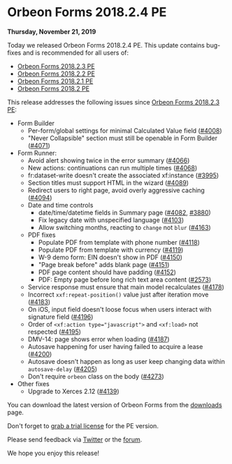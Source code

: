 # Orbeon Forms 2018.2.4 PE

__Thursday, November 21, 2019__

Today we released Orbeon Forms 2018.2.4 PE. This update contains bug-fixes and is recommended for all users of:

- [Orbeon Forms 2018.2.3 PE](https://blog.orbeon.com/2019/05/orbeon-forms-201823-pe.html)
- [Orbeon Forms 2018.2.2 PE](https://blog.orbeon.com/2019/03/orbeon-forms-201822-pe.html)
- [Orbeon Forms 2018.2.1 PE](https://blog.orbeon.com/2019/02/orbeon-forms-201821-pe.html)
- [Orbeon Forms 2018.2 PE](https://blog.orbeon.com/2018/12/orbeon-forms-20182.html)

This release addresses the following issues since [Orbeon Forms 2018.2.3 PE](https://blog.orbeon.com/2019/05/orbeon-forms-201823-pe.html):

- Form Builder
    - Per-form/global settings for minimal Calculated Value field (<a href="https://github.com/orbeon/orbeon-forms/issues/4008">#4008</a>)
    - "Never Collapsible" section must still be openable in Form Builder (<a href="https://github.com/orbeon/orbeon-forms/issues/4071">#4071</a>)
- Form Runner:
    - Avoid alert showing twice in the error summary (<a href="https://github.com/orbeon/orbeon-forms/issues/4066">#4066</a>)
    - New actions: continuations can run multiple times (<a href="https://github.com/orbeon/orbeon-forms/issues/4068">#4068</a>)
    - fr:dataset-write doesn't create the associated xf:instance (<a href="https://github.com/orbeon/orbeon-forms/issues/3995">#3995</a>)
    - Section titles must support HTML in the wizard (<a href="https://github.com/orbeon/orbeon-forms/issues/4089">#4089</a>)
    - Redirect users to right page, avoid overly aggressive caching (<a href="https://github.com/orbeon/orbeon-forms/issues/4094">#4094</a>)
    - Date and time controls
        - date/time/datetime fields in Summary page (<a href="https://github.com/orbeon/orbeon-forms/issues/4082">#4082</a>, <a href="https://github.com/orbeon/orbeon-forms/issues/3880">#3880</a>)
        - Fix legacy date with unspecified language (<a href="https://github.com/orbeon/orbeon-forms/issues/4103">#4103</a>)
        - Allow switching months, reacting to `change` not `blur` (<a href="https://github.com/orbeon/orbeon-forms/issues/4163">#4163</a>)
    - PDF fixes
        - Populate PDF from template with phone number (<a href="https://github.com/orbeon/orbeon-forms/issues/4118">#4118</a>)
        - Populate PDF from template with currency (<a href="https://github.com/orbeon/orbeon-forms/issues/4119">#4119</a>)
        - W-9 demo form: EIN doesn't show in PDF (<a href="https://github.com/orbeon/orbeon-forms/issues/4150">#4150</a>)
        - "Page break before" adds blank page (<a href="https://github.com/orbeon/orbeon-forms/issues/4151">#4151</a>)
        - PDF page content should have padding (<a href="https://github.com/orbeon/orbeon-forms/issues/4152">#4152</a>)
        - PDF: Empty page before long rich text area content (<a href="https://github.com/orbeon/orbeon-forms/issues/2573">#2573</a>)
    - Service response must ensure that main model recalculates (<a href="https://github.com/orbeon/orbeon-forms/issues/4178">#4178</a>)
    - Incorrect `xxf:repeat-position()` value just after iteration move (<a href="https://github.com/orbeon/orbeon-forms/issues/4183">#4183</a>)
    - On iOS, input field doesn't loose focus when users interact with signature field (<a href="https://github.com/orbeon/orbeon-forms/issues/4196">#4196</a>)
    - Order of `<xf:action type="javascript">` and `<xf:load>` not respected (<a href="https://github.com/orbeon/orbeon-forms/issues/4195">#4195</a>) 
    - DMV-14: page shows error when loading (<a href="https://github.com/orbeon/orbeon-forms/issues/4187">#4187</a>) 
    - Autosave happening for user having failed to acquire a lease (<a href="https://github.com/orbeon/orbeon-forms/issues/4200">#4200</a>)
    - Autosave doesn't happen as long as user keep changing data within `autosave-delay` (<a href="https://github.com/orbeon/orbeon-forms/issues/4205">#4205</a>)
    - Don't require `orbeon` class on the body (<a href="https://github.com/orbeon/orbeon-forms/issues/4273">#4273</a>)
- Other fixes
    - Upgrade to Xerces 2.12 (<a href="https://github.com/orbeon/orbeon-forms/issues/4139">#4139</a>)

You can download the latest version of Orbeon Forms from the [downloads](https://www.orbeon.com/download) page.  

Don't forget to [grab a trial license](https://prod.orbeon.com/prod/fr/orbeon/register/new) for the PE version.

Please send feedback via [Twitter](https://twitter.com/orbeon) or the [forum](https://www.orbeon.com/community).

We hope you enjoy this release!

